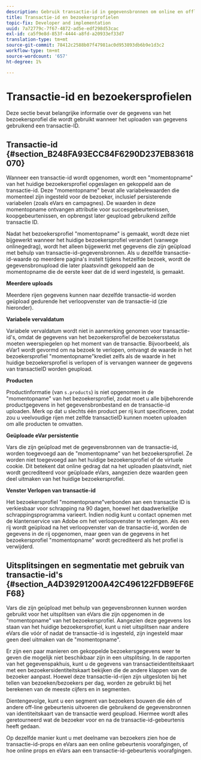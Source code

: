 ```yaml
---
description: Gebruik transactie-id in gegevensbronnen om online en offline gegevens aan elkaar te koppelen.
title: Transactie-id en bezoekersprofielen
topic-fix: Developer and implementation
uuid: 7a72779c-7f67-4872-ad5e-edf298d53cac
exl-id: ca5f9e8d-853f-4444-a8fd-a20933ef33d7
translation-type: tm+mt
source-git-commit: 78412c2588b07f47981ac0d953893db6b9e1d3c2
workflow-type: tm+mt
source-wordcount: '657'
ht-degree: 1%

---
```


# Transactie-id en bezoekersprofielen

Deze sectie bevat belangrijke informatie over de gegevens van het bezoekersprofiel die wordt gebruikt wanneer het uploaden van gegevens gebruikend een transactie-ID.

## Transactie-id {#section_B248FA93ECC84F6290D237EB83618070}

Wanneer een transactie-id wordt opgenomen, wordt een &quot;momentopname&quot; van het huidige bezoekersprofiel opgeslagen en gekoppeld aan de transactie-id. Deze &quot;momentopname&quot; bevat alle variabelewaarden die momenteel zijn ingesteld voor de bezoeker, inclusief persisterende variabelen (zoals eVars en campagnes). De waarden in deze momentopname ontvangen attributie voor succesgebeurtenissen, koopgebeurtenissen, en opbrengst later geupload gebruikend zelfde transactie ID.

Nadat het bezoekersprofiel &quot;momentopname&quot; is gemaakt, wordt deze niet bijgewerkt wanneer het huidige bezoekersprofiel verandert (vanwege onlinegedrag), wordt het alleen bijgewerkt met gegevens die zijn geüpload met behulp van transactie-id-gegevensbronnen. Als u dezelfde transactie-id-waarde op meerdere pagina&#39;s instelt tijdens hetzelfde bezoek, wordt de gegevensbronupload die later plaatsvindt gekoppeld aan de momentopname die de eerste keer dat de id werd ingesteld, is gemaakt.

**Meerdere uploads**

Meerdere rijen gegevens kunnen naar dezelfde transactie-id worden geüpload gedurende het verloopvenster van de transactie-id (zie hieronder).

**Variabele vervaldatum**

Variabele vervaldatum wordt niet in aanmerking genomen voor transactie-id&#39;s, omdat de gegevens van het bezoekersprofiel de bezoekersstatus moeten weerspiegelen op het moment van de transactie. Bijvoorbeeld, als eVar1 wordt gevormd om na bezoek te verlopen, ontvangt de waarde in het bezoekersprofiel &quot;momentopname&quot;krediet zelfs als de waarde in het huidige bezoekersprofiel is verlopen of is vervangen wanneer de gegevens van transactieID worden geupload.

**Producten**

Productinformatie (van `s.products`) is niet opgenomen in de &quot;momentopname&quot; van het bezoekersprofiel, zodat moet u alle bijbehorende productgegevens in het gegevensbronbestand en de transactie-id uploaden. Merk op dat u slechts één product per rij kunt specificeren, zodat zou u veelvoudige rijen met zelfde transactieID kunnen moeten uploaden om alle producten te omvatten.

**Geüploade eVar persistentie**

Vars die zijn geüpload met de gegevensbronnen van de transactie-id, worden toegevoegd aan de &quot;momentopname&quot; van het bezoekersprofiel. Ze worden niet toegevoegd aan het huidige bezoekersprofiel of de virtuele cookie. Dit betekent dat online gedrag dat na het uploaden plaatsvindt, niet wordt gecrediteerd voor geüploade eVars, aangezien deze waarden geen deel uitmaken van het huidige bezoekersprofiel.

**Venster Verlopen van transactie-id**

Het bezoekersprofiel &quot;momentopname&quot;verbonden aan een transactie ID is verkiesbaar voor schrapping na 90 dagen, hoewel het daadwerkelijke schrappingsprogramma varieert. Indien nodig kunt u contact opnemen met de klantenservice van Adobe om het verloopvenster te verlengen. Als een rij wordt geüpload na het verloopvenster van de transactie-id, worden de gegevens in de rij opgenomen, maar geen van de gegevens in het bezoekersprofiel &quot;momentopname&quot; wordt gecrediteerd als het profiel is verwijderd.

## Uitsplitsingen en segmentatie met gebruik van transactie-id&#39;s {#section_A4D39291200A42C496122FDB9EF6EF68}

Vars die zijn geüpload met behulp van gegevensbronnen kunnen worden gebruikt voor het uitsplitsen van eVars die zijn opgenomen in de &quot;momentopname&quot; van het bezoekersprofiel. Aangezien deze gegevens los staan van het huidige bezoekersprofiel, kunt u niet uitsplitsen naar andere eVars die vóór of nadat de transactie-id is ingesteld, zijn ingesteld maar geen deel uitmaken van de &quot;momentopname&quot;.

Er zijn een paar manieren om gekoppelde bezoekersgegevens weer te geven die mogelijk niet beschikbaar zijn in een uitsplitsing. In de rapporten van het gegevenspakhuis, kunt u de gegevens van transactieidentiteitskaart met een bezoekersidentiteitskaart bekijken die de andere klappen van de bezoeker aanpast. Hoewel deze transactie-id-rijen zijn uitgesloten bij het tellen van bezoeken/bezoekers per dag, worden ze gebruikt bij het berekenen van de meeste cijfers en in segmenten.

Dientengevolge, kunt u een segment van bezoekers bouwen die één of andere off-line gebeurtenis uitvoeren die gebruikend de gegevensbronnen van identiteitskaart van de transactie werd geupload. Hiermee wordt alles geretourneerd wat de bezoeker voor en na de transactie-id-gebeurtenis heeft gedaan.

Op dezelfde manier kunt u met deelname van bezoekers zien hoe de transactie-id-props en eVars aan een online gebeurtenis voorafgingen, of hoe online props en eVars aan een transactie-id-gebeurtenis voorafgingen.
